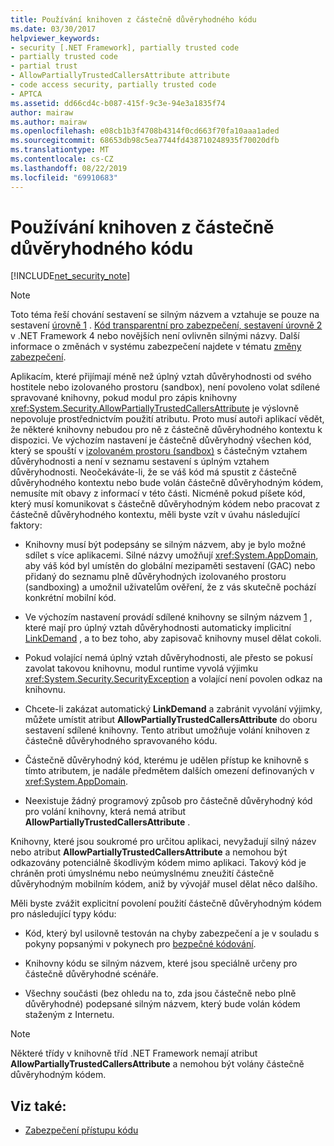 ```yaml
---
title: Používání knihoven z částečně důvěryhodného kódu
ms.date: 03/30/2017
helpviewer_keywords:
- security [.NET Framework], partially trusted code
- partially trusted code
- partial trust
- AllowPartiallyTrustedCallersAttribute attribute
- code access security, partially trusted code
- APTCA
ms.assetid: dd66cd4c-b087-415f-9c3e-94e3a1835f74
author: mairaw
ms.author: mairaw
ms.openlocfilehash: e08cb1b3f4708b4314f0cd663f70fa10aaa1aded
ms.sourcegitcommit: 68653db98c5ea7744fd438710248935f70020dfb
ms.translationtype: MT
ms.contentlocale: cs-CZ
ms.lasthandoff: 08/22/2019
ms.locfileid: "69910683"
---
```

# <a name="using-libraries-from-partially-trusted-code"></a>Používání knihoven z částečně důvěryhodného kódu
[!INCLUDE[net_security_note](../../../includes/net-security-note-md.md)]  
  
> [!NOTE]
> Toto téma řeší chování sestavení se silným názvem a vztahuje se pouze na sestavení [úrovně 1](../../../docs/framework/misc/security-transparent-code-level-1.md) . [Kód transparentní pro zabezpečení, sestavení úrovně 2](../../../docs/framework/misc/security-transparent-code-level-2.md) v .NET Framework 4 nebo novějších není ovlivněn silnými názvy. Další informace o změnách v systému zabezpečení najdete v tématu [změny zabezpečení](../../../docs/framework/security/security-changes.md).  
  
 Aplikacím, které přijímají méně než úplný vztah důvěryhodnosti od svého hostitele nebo izolovaného prostoru (sandbox), není povoleno volat sdílené spravované knihovny, pokud modul pro zápis knihovny <xref:System.Security.AllowPartiallyTrustedCallersAttribute> je výslovně nepovoluje prostřednictvím použití atributu. Proto musí autoři aplikací vědět, že některé knihovny nebudou pro ně z částečně důvěryhodného kontextu k dispozici. Ve výchozím nastavení je částečně důvěryhodný všechen kód, který se spouští v [izolovaném prostoru (sandbox)](../../../docs/framework/misc/how-to-run-partially-trusted-code-in-a-sandbox.md) s částečným vztahem důvěryhodnosti a není v seznamu sestavení s úplným vztahem důvěryhodnosti. Neočekáváte-li, že se váš kód má spustit z částečně důvěryhodného kontextu nebo bude volán částečně důvěryhodným kódem, nemusíte mít obavy z informací v této části. Nicméně pokud píšete kód, který musí komunikovat s částečně důvěryhodným kódem nebo pracovat z částečně důvěryhodného kontextu, měli byste vzít v úvahu následující faktory:  
  
- Knihovny musí být podepsány se silným názvem, aby je bylo možné sdílet s více aplikacemi. Silné názvy umožňují <xref:System.AppDomain>, aby váš kód byl umístěn do globální mezipaměti sestavení (GAC) nebo přidaný do seznamu plně důvěryhodných izolovaného prostoru (sandboxing) a umožnil uživatelům ověření, že z vás skutečně pochází konkrétní mobilní kód.  
  
- Ve výchozím nastavení provádí sdílené knihovny se silným názvem [1](../../../docs/framework/misc/security-transparent-code-level-1.md) , které mají pro úplný vztah důvěryhodnosti automaticky implicitní [LinkDemand](../../../docs/framework/misc/link-demands.md) , a to bez toho, aby zapisovač knihovny musel dělat cokoli.  
  
- Pokud volající nemá úplný vztah důvěryhodnosti, ale přesto se pokusí zavolat takovou knihovnu, modul runtime vyvolá výjimku <xref:System.Security.SecurityException> a volající není povolen odkaz na knihovnu.  
  
- Chcete-li zakázat automatický **LinkDemand** a zabránit vyvolání výjimky, můžete umístit atribut **AllowPartiallyTrustedCallersAttribute** do oboru sestavení sdílené knihovny. Tento atribut umožňuje volání knihoven z částečně důvěryhodného spravovaného kódu.  
  
- Částečně důvěryhodný kód, kterému je udělen přístup ke knihovně s tímto atributem, je nadále předmětem dalších omezení definovaných v <xref:System.AppDomain>.  
  
- Neexistuje žádný programový způsob pro částečně důvěryhodný kód pro volání knihovny, která nemá atribut **AllowPartiallyTrustedCallersAttribute** .  
  
 Knihovny, které jsou soukromé pro určitou aplikaci, nevyžadují silný název nebo atribut **AllowPartiallyTrustedCallersAttribute** a nemohou být odkazovány potenciálně škodlivým kódem mimo aplikaci. Takový kód je chráněn proti úmyslnému nebo neúmyslnému zneužití částečně důvěryhodným mobilním kódem, aniž by vývojář musel dělat něco dalšího.  
  
 Měli byste zvážit explicitní povolení použití částečně důvěryhodným kódem pro následující typy kódu:  
  
- Kód, který byl usilovně testován na chyby zabezpečení a je v souladu s pokyny popsanými v pokynech pro [bezpečné kódování](../../standard/security/secure-coding-guidelines.md).  
  
- Knihovny kódu se silným názvem, které jsou speciálně určeny pro částečně důvěryhodné scénáře.  
  
- Všechny součásti (bez ohledu na to, zda jsou částečně nebo plně důvěryhodné) podepsané silným názvem, který bude volán kódem staženým z Internetu.  
  
> [!NOTE]
> Některé třídy v knihovně tříd .NET Framework nemají atribut **AllowPartiallyTrustedCallersAttribute** a nemohou být volány částečně důvěryhodným kódem.  
  
## <a name="see-also"></a>Viz také:

- [Zabezpečení přístupu kódu](../../../docs/framework/misc/code-access-security.md)
